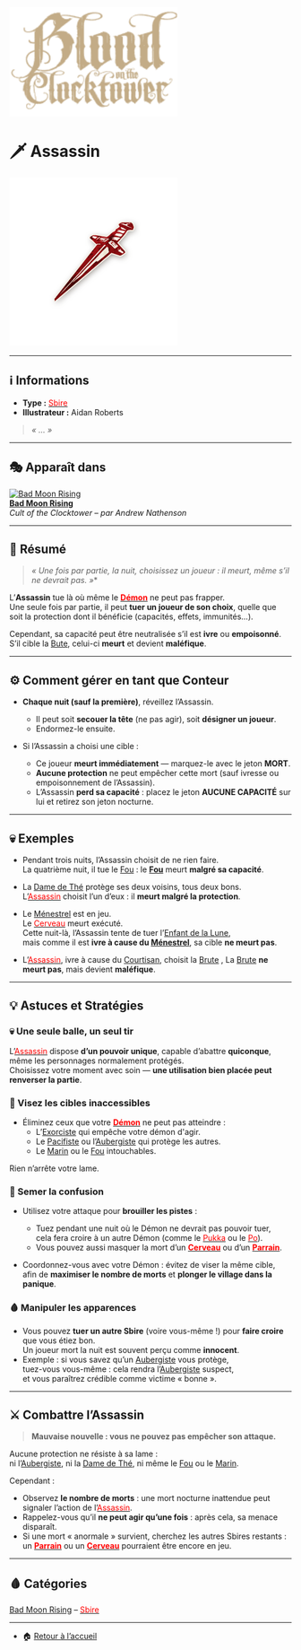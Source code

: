 <p align="left">
  <a href="../README.md">
    <img src="../images/logo.png" alt="Accueil BotC FR" width="300">
  </a>
</p>

# 🗡️ Assassin  

[<img src="../images/icon_assassin.png" alt="Assassin" width="300">](assassin.md)

---

## ℹ️ Informations  

- **Type :** [<span style="color:red">Sbire</span>](../sbires.md)  
- **Illustrateur :** Aidan Roberts  

> *« … »*

---

## 🎭 Apparaît dans  

[<img src="../images/logo_bad_moon_rising.png" alt="Bad Moon Rising" width="400">](../bmr.md)  
[**Bad Moon Rising**](../bmr.md)  
*Cult of the Clocktower – par Andrew Nathenson*

---

## 🧠 Résumé  

> **« Une fois par partie, la nuit*, choisissez un joueur : il meurt, même s’il ne devrait pas. »**

L’**Assassin** tue là où même le **[<span style="color:red">Démon</span>](../demons.md)** ne peut pas frapper.  
Une seule fois par partie, il peut **tuer un joueur de son choix**, quelle que soit la protection dont il bénéficie (capacités, effets, immunités...).

Cependant, sa capacité peut être neutralisée s’il est **ivre** ou **empoisonné**.  
S’il cible la [Bute](brute.md), celui-ci **meurt** et devient **maléfique**.

---

## ⚙️ Comment gérer en tant que Conteur  

- **Chaque nuit (sauf la première)**, réveillez l’Assassin.  
  - Il peut soit **secouer la tête** (ne pas agir), soit **désigner un joueur**.  
  - Endormez-le ensuite.  

- Si l’Assassin a choisi une cible :  
  - Ce joueur **meurt immédiatement** — marquez-le avec le jeton **MORT**.  
  - **Aucune protection** ne peut empêcher cette mort (sauf ivresse ou empoisonnement de l’Assassin).  
  - L’Assassin **perd sa capacité** : placez le jeton **AUCUNE CAPACITÉ** sur lui et retirez son jeton nocturne.  

---

## 💀 Exemples  

- Pendant trois nuits, l’Assassin choisit de ne rien faire.  
  La quatrième nuit, il tue le [Fou](fou.md) : le **[Fou](fou.md)** meurt **malgré sa capacité**.  

- La [Dame de Thé](damedethe.md) protège ses deux voisins, tous deux bons.  
  L’[<span style="color:red">Assassin</span>](assassin.md) choisit l’un d’eux : il **meurt malgré la protection**.  

- Le [Ménestrel](menestrel.md) est en jeu.  
  Le [<span style="color:red">Cerveau</span>](cerveau.md) meurt exécuté.  
  Cette nuit-là, l’Assassin tente de tuer l’[Enfant de la Lune](enfantdelalune.md),  
  mais comme il est **ivre à cause du [Ménestrel](menestrel.md)**, sa cible **ne meurt pas**.  

-  L’[<span style="color:red">Assassin</span>](assassin.md), ivre à cause du [Courtisan](courtisan.md), choisit la [Brute](brute.md) , 
  La [Brute](brute.md) **ne meurt pas**, mais devient **maléfique**.  

---

## 💡 Astuces et Stratégies  

### 💀 Une seule balle, un seul tir  

L’[<span style="color:red">Assassin</span>](assassin.md) dispose **d’un pouvoir unique**, capable d’abattre **quiconque**, même les personnages normalement protégés.  
Choisissez votre moment avec soin — **une utilisation bien placée peut renverser la partie**.

### 🎯 Visez les cibles inaccessibles  

- Éliminez ceux que votre **[<span style="color:red">Démon</span>](../demons.md)** ne peut pas atteindre :  
  - L’[Exorciste](exorciste.md) qui empêche votre démon d'agir.  
  - Le [Pacifiste](pacifiste.md) ou l’[Aubergiste](aubergiste.md) qui protège les autres.  
  - Le [Marin](marin.md) ou le [Fou](villageois/fou.md) intouchables.  

Rien n’arrête votre lame.  

### 🔪 Semer la confusion  

- Utilisez votre attaque pour **brouiller les pistes** :  
  - Tuez pendant une nuit où le Démon ne devrait pas pouvoir tuer,  
    cela fera croire à un autre Démon (comme le [<span style="color:red">Pukka</span>](pukka.md) ou le [<span style="color:red">Po</span>](po.md)).  
  - Vous pouvez aussi masquer la mort d’un **[<span style="color:red">Cerveau</span>](cerveau.md)** ou d’un **[<span style="color:red">Parrain</span>](parrain.md)**.  

- Coordonnez-vous avec votre Démon : évitez de viser la même cible,  
  afin de **maximiser le nombre de morts** et **plonger le village dans la panique**.

### 🩸 Manipuler les apparences  

- Vous pouvez **tuer un autre Sbire** (voire vous-même !) pour **faire croire** que vous étiez bon.  
  Un joueur mort la nuit est souvent perçu comme **innocent**.  
- Exemple : si vous savez qu’un [Aubergiste](aubergiste.md) vous protège,  
  tuez-vous vous-même : cela rendra l’[Aubergiste](aubergiste.md) suspect,  
  et vous paraîtrez crédible comme victime « bonne ».

---

## ⚔️ Combattre l’Assassin  

> **Mauvaise nouvelle : vous ne pouvez pas empêcher son attaque.**  

Aucune protection ne résiste à sa lame :  
ni l’[Aubergiste](aubergiste.md), ni la [Dame de Thé](damedethe.md), ni même le [Fou](fou.md) ou le [Marin](marin.md).  

Cependant :  
- Observez **le nombre de morts** : une mort nocturne inattendue peut signaler l’action de l’[<span style="color:red">Assassin</span>](assassin.md).  
- Rappelez-vous qu’il **ne peut agir qu’une fois** : après cela, sa menace disparaît.  
- Si une mort « anormale » survient, cherchez les autres Sbires restants :  
  un **[<span style="color:red">Parrain</span>](parrain.md)** ou un **[<span style="color:red">Cerveau</span>](cerveau.md)** pourraient être encore en jeu.

---

## 🩸 Catégories  

[Bad Moon Rising](../bmr.md) – [<span style="color:red">Sbire</span>](../sbires.md)

---

- 🏠 [Retour à l’accueil](../README.md)


